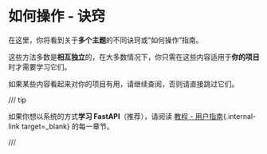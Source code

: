 # 如何操作 - 诀窍

在这里，你将看到关于**多个主题**的不同诀窍或“如何操作”指南。

这些方法多数是**相互独立**的，在大多数情况下，你只需在这些内容适用于**你的项目**时才需要学习它们。

如果某些内容看起来对你的项目有用，请继续查阅，否则请直接跳过它们。

/// tip

如果你想以系统的方式**学习 FastAPI**（推荐），请阅读 [教程 - 用户指南](../tutorial/index.md){.internal-link target=_blank} 的每一章节。

///
